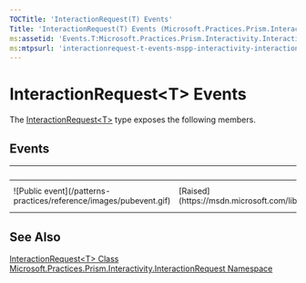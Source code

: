 ```yaml
---
TOCTitle: 'InteractionRequest(T) Events'
Title: 'InteractionRequest(T) Events (Microsoft.Practices.Prism.Interactivity.InteractionRequest)'
ms:assetid: 'Events.T:Microsoft.Practices.Prism.Interactivity.InteractionRequest.InteractionRequest\`1'
ms:mtpsurl: 'interactionrequest-t-events-mspp-interactivity-interactionrequest.md'
---
```



# InteractionRequest&lt;T&gt; Events

The [InteractionRequest&lt;T&gt;](/patterns-practices/reference/interactionrequest-t-class-mspp-interactivity-interactionrequest
) type exposes the following members.

## Events


<table>

<thead>
<tr class="header">
<th> </th>
<th>Name</th>
<th>Description</th>
</tr>
</thead>
<tbody>
<tr class="odd">
<td>![Public event](/patterns-practices/reference/images/pubevent.gif)</td>
<td>[Raised](https://msdn.microsoft.com/library/microsoft.practices.prism.interactivity.interactionrequest.interactionrequest%601.raised)</td>
<td><div class="summary">
Fired when interaction is needed.
</div></td>
</tr>
</tbody>
</table>

## See Also

[InteractionRequest&lt;T&gt; Class](https://msdn.microsoft.com/library/microsoft.practices.prism.interactivity.interactionrequest.interactionrequest%601)  
[Microsoft.Practices.Prism.Interactivity.InteractionRequest Namespace](https://msdn.microsoft.com/library/microsoft.practices.prism.interactivity.interactionrequest)  
